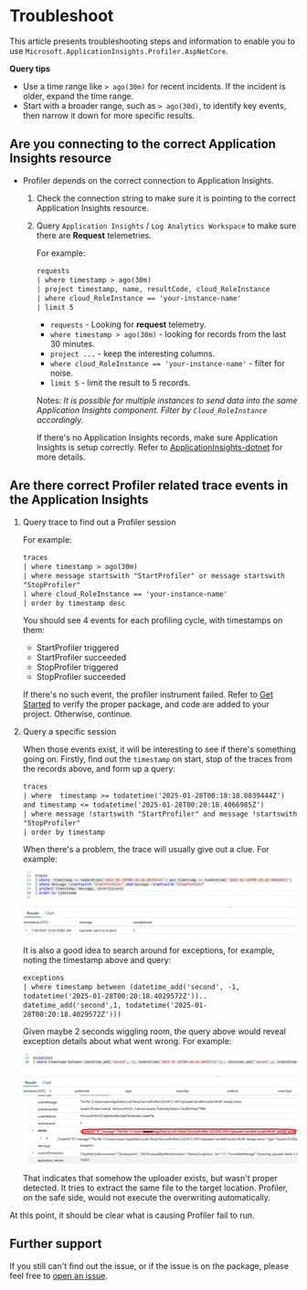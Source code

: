 # Troubleshoot

This article presents troubleshooting steps and information to enable you to use `Microsoft.ApplicationInsights.Profiler.AspNetCore`.

**Query tips**

* Use a time range like `> ago(30m)` for recent incidents. If the incident is older, expand the time range.
* Start with a broader range, such as `> ago(30d)`, to identify key events, then narrow it down for more specific results.

## Are you connecting to the correct Application Insights resource

* Profiler depends on the correct connection to Application Insights.
  1. Check the connection string to make sure it is pointing to the correct Application Insights resource.
  1. Query `Application Insights` / `Log Analytics Workspace` to make sure there are **Request** telemetries.

      For example:

      ```kql
      requests
      | where timestamp > ago(30m)
      | project timestamp, name, resultCode, cloud_RoleInstance
      | where cloud_RoleInstance == 'your-instance-name'
      | limit 5
      ```

      * `requests` - Looking for **request** telemetry.
      * `where timestamp > ago(30m)` - looking for records from the last 30 minutes.
      * `project ...` - keep the interesting columns.
      * `where cloud_RoleInstance == 'your-instance-name'` - filter for noise.
      * `limit 5` - limit the result to 5 records.

      Notes: _It is possible for multiple instances to send data into the same Application Insights component. Filter by `Cloud_RoleInstance` accordingly._

      If there's no Application Insights records, make sure Application Insights is setup correctly. Refer to [ApplicationInsights-dotnet](https://github.com/microsoft/ApplicationInsights-dotnet) for more details.

## Are there correct Profiler related trace events in the Application Insights

  1. Query trace to find out a Profiler session

      For example:

      ```kql
      traces
      | where timestamp > ago(30m)
      | where message startswith "StartProfiler" or message startswith "StopProfiler"
      | where cloud_RoleInstance == 'your-instance-name'
      | order by timestamp desc
      ```

      You should see 4 events for each profiling cycle, with timestamps on them:
        * StartProfiler triggered
        * StartProfiler succeeded
        * StopProfiler triggered
        * StopProfiler succeeded

      If there's no such event, the profiler instrument failed. Refer to [Get Started](../README.md) to verify the proper package, and code are added to your project. Otherwise, continue.

  1. Query a specific session

      When those events exist, it will be interesting to see if there's something going on. Firstly, find out the `timestamp` on start, stop of the traces from the records above, and form up a query:

      ```kql
      traces
      | where  timestamp >= todatetime('2025-01-28T00:18:18.0839444Z') and timestamp <= todatetime('2025-01-28T00:20:18.4066985Z')
      | where message !startswith "StartProfiler" and message !startswith "StopProfiler"
      | order by timestamp
      ```

      When there's a problem, the trace will usually give out a clue. For example:

      ![Screenshot shows uploader can't be located as an example](../media/Troubleshoot-UploaderLocator.png)

      It is also a good idea to search around for exceptions, for example, noting the timestamp above and query:

      ```kql
      exceptions
      | where timestamp between (datetime_add('second', -1, todatetime('2025-01-28T00:20:18.4029572Z')).. datetime_add('second',1, todatetime('2025-01-28T00:20:18.4029572Z')))
      ```

      Given maybe 2 seconds wiggling room, the query above would reveal exception details about what went wrong. For example:

      ![Screenshot shows uploader extracting error](../media/Troubleshoot-UploaderCannotBeExtracted.png)

      That indicates that somehow the uploader exists, but wasn't proper detected. It tries to extract the same file to the target location. Profiler, on the safe side, would not execute the overwriting automatically.

  At this point, it should be clear what is causing Profiler fail to run.

## Further support

If you still can't find out the issue, or if the issue is on the package, please feel free to [open an issue](https://github.com/microsoft/ApplicationInsights-Profiler-AspNetCore/issues).
